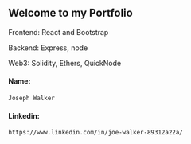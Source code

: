 ## Welcome to my Portfolio

Frontend: React and Bootstrap

Backend: Express, node

Web3: Solidity, Ethers, QuickNode


#### Name: 
    Joseph Walker
#### Linkedin: 
    https://www.linkedin.com/in/joe-walker-89312a22a/